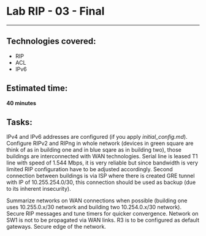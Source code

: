 # Lab RIP - 03 - Final
---

## Technologies covered:
- RIP
- ACL
- IPv6

## Estimated time:
**40 minutes**

## Tasks:
IPv4 and IPv6 addresses are configured (if you apply *initial_config.md*).
Configure RIPv2 and RIPng in whole network (devices in green square are think of as in building one and in blue sqare as in building two), those buildings are interconnected with WAN technologies.
Serial line is leased T1 line with speed of 1.544 Mbps, it is very reliable but since bandwidth is very limited RIP configuration have to be adjusted accordingly.
Second connection between buildings is via ISP where there is created GRE tunnel with IP of 10.255.254.0/30, this connection should be used as backup (due to its inherent insecurity). 

Summarize networks on WAN connections when possible (building one uses 10.255.0.x/30 network and building two 10.254.0.x/30 network).
Secure RIP messages and tune timers for quicker convergence.
Network on SW1 is not to be propagated via WAN links.
R3 is to be configured as default gateways.
Secure edge of the network.
